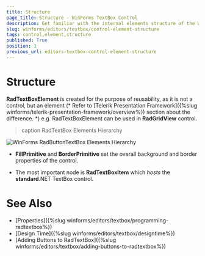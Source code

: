 ```yaml
---
title: Structure
page_title: Structure - WinForms TextBox Control
description: Get familiar with the internal elements structure of the WinForms TextBox.
slug: winforms/editors/textbox/control-element-structure
tags: control,element,structure
published: True
position: 1
previous_url: editors-textbox-control-element-structure
---
```


# Structure

__RadTextBoxElement__ is created for the purpose of reusability, as it is not a control, but an element (* Refer to [Telerik Presentation Framework]({%slug winforms/telerik-presentation-framework/overview%}) section about the difference. *) e.g. RadTextBoxElement can be used in __RadGridView__ control.
 
>caption RadTextBox Elements Hierarchy

![WinForms RadButtonTextBox Elements Hierarchy](images/editors-textbox-control-element-structure001.png)

* __FillPrimitive__ and __BorderPrimitive__ set the overall background and border properties of the control.
            

* The most important node is __RadTextBoxItem__ which *hosts* the __standard__.NET TextBox control. 

# See Also

* [Properties]({%slug winforms/editors/textbox/programming-radtextbox%})
* [Design Time]({%slug winforms/editors/textbox/designtime%})
* [Adding Buttons to RadTextBox]({%slug winforms/editors/textbox/adding-buttons-to-radtextbox%})

